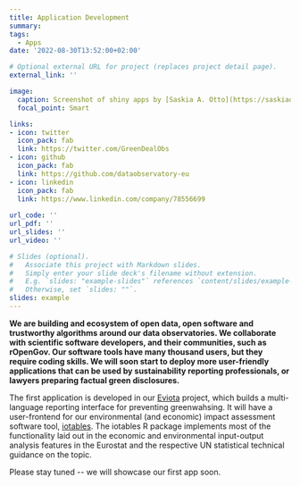 ```yaml
---
title: Application Development
summary: 
tags:
  - Apps
date: '2022-08-30T13:52:00+02:00'

# Optional external URL for project (replaces project detail page).
external_link: ''

image:
  caption: Screenshot of shiny apps by [Saskia A. Otto](https://saskiaotto.de/shiny/)
  focal_point: Smart

links:
- icon: twitter
  icon_pack: fab
  link: https://twitter.com/GreenDealObs
- icon: github
  icon_pack: fab
  link: https://github.com/dataobservatory-eu
- icon: linkedin
  icon_pack: fab
  link: https://www.linkedin.com/company/78556699
  
url_code: ''
url_pdf: ''
url_slides: ''
url_video: ''

# Slides (optional).
#   Associate this project with Markdown slides.
#   Simply enter your slide deck's filename without extension.
#   E.g. `slides: "example-slides"` references `content/slides/example-slides.md`.
#   Otherwise, set `slides: ""`.
slides: example
---
```


**We are building and ecosystem of open data, open software and trustworthy algorithms around our data observatories. We collaborate with scientific software developers, and their communities, such as rOpenGov. Our software tools have many thousand users, but they require coding skills. We will soon start to deploy more user-friendly applications that can be used by sustainability reporting professionals, or lawyers preparing factual green disclosures.**

The first application is developed in our [Eviota](https://greendeal.dataobservatory.eu//project/eviota/) project, which builds a multi-language reporting interface for preventing greenwahsing. It will have a user-frontend for our environmental (and economic) impact assessment software tool, [iotables](https://iotables.dataobservatory.eu/).  The iotables R package implements most of the functionality laid out in the economic and environmental input-output analysis features in the Eurostat and the respective UN statistical technical guidance on the topic.

Please stay tuned -- we will showcase our first app soon.